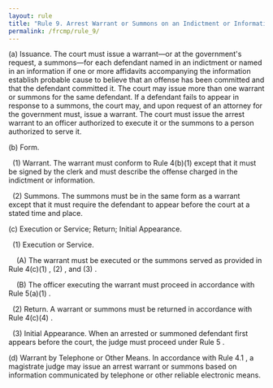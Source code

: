 ```yaml
---
layout: rule
title: "Rule 9. Arrest Warrant or Summons on an Indictment or Information"
permalink: /frcmp/rule_9/
---
```


(a) Issuance. The court must issue a warrant—or at the government's request, a summons—for each defendant named in an indictment or named in an information if one or more affidavits accompanying the information establish probable cause to believe that an offense has been committed and that the defendant committed it. The court may issue more than one warrant or summons for the same defendant. If a defendant fails to appear in response to a summons, the court may, and upon request of an attorney for the government must, issue a warrant. The court must issue the arrest warrant to an officer authorized to execute it or the summons to a person authorized to serve it.


(b) Form.


&nbsp;&nbsp;(1) Warrant. The warrant must conform to Rule 4(b)(1) except that it must be signed by the clerk and must describe the offense charged in the indictment or information.


&nbsp;&nbsp;(2) Summons. The summons must be in the same form as a warrant except that it must require the defendant to appear before the court at a stated time and place.


(c) Execution or Service; Return; Initial Appearance.


&nbsp;&nbsp;(1) Execution or Service.


&nbsp;&nbsp;&nbsp;&nbsp;(A) The warrant must be executed or the summons served as provided in Rule 4(c)(1) , (2) , and (3) .


&nbsp;&nbsp;&nbsp;&nbsp;(B) The officer executing the warrant must proceed in accordance with Rule 5(a)(1) .


&nbsp;&nbsp;(2) Return. A warrant or summons must be returned in accordance with Rule 4(c)(4) .


&nbsp;&nbsp;(3) Initial Appearance. When an arrested or summoned defendant first appears before the court, the judge must proceed under Rule 5 .


(d) Warrant by Telephone or Other Means. In accordance with Rule 4.1 , a magistrate judge may issue an arrest warrant or summons based on information communicated by telephone or other reliable electronic means.

